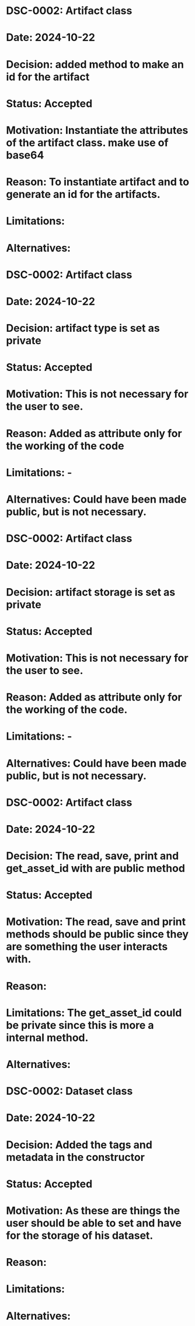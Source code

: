 # DSC-0002: Artifact class
# Date: 2024-10-22
# Decision: added method to make an id for the artifact
# Status: Accepted
# Motivation: Instantiate the attributes of the artifact class. make use of base64
# Reason: To instantiate artifact and to generate an id for the artifacts. 
# Limitations:
# Alternatives:

# DSC-0002: Artifact class
# Date: 2024-10-22
# Decision: artifact type is set as private 
# Status: Accepted
# Motivation: This is not necessary for the user to see.
# Reason: Added as attribute only for the working of the code
# Limitations: - 
# Alternatives: Could have been made public, but is not necessary.

# DSC-0002: Artifact class
# Date: 2024-10-22
# Decision: artifact storage is set as private 
# Status: Accepted
# Motivation: This is not necessary for the user to see.
# Reason: Added as attribute only for the working of the code.
# Limitations: - 
# Alternatives: Could have been made public, but is not necessary.

# DSC-0002: Artifact class
# Date: 2024-10-22
# Decision: The read, save, print and get_asset_id with are public method
# Status: Accepted
# Motivation: The read, save and print methods should be public since they are something the user interacts with. 
# Reason:
# Limitations: The get_asset_id could be private since this is more a internal method.
# Alternatives: 

# DSC-0002: Dataset class
# Date: 2024-10-22
# Decision: Added the tags and metadata in the constructor
# Status: Accepted
# Motivation: As these are things the user should be able to set and have for the storage of his dataset.
# Reason:
# Limitations: 
# Alternatives: 